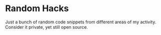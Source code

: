 # Random Hacks

Just a bunch of random code snippets from different areas of my activity. Consider it private, yet still open source.
